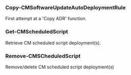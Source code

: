 ### Copy-CMSoftwareUpdateAutoDeploymentRule
First attempt at a 'Copy ADR' function.

### Get-CMScheduledScript
Retrieve CM scheduled script deployment(s).

### Remove-CMSCheduledScript
Remove/delete CM scheduled script deployment(s)
